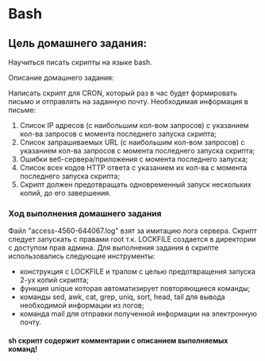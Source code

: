 # Bash

## Цель домашнего задания:
Научиться писать скрипты на языке bash.

Описание домашнего задания:

Написать скрипт для CRON, который раз в час будет формировать письмо и отправлять на заданную почту.
Необходимая информация в письме:
1) Список IP адресов (с наибольшим кол-вом запросов) с указанием кол-ва запросов c момента последнего запуска скрипта;
2) Список запрашиваемых URL (с наибольшим кол-вом запросов) с указанием кол-ва запросов c момента последнего запуска скрипта;
3) Ошибки веб-сервера/приложения c момента последнего запуска;
4) Список всех кодов HTTP ответа с указанием их кол-ва с момента последнего запуска скрипта;
5) Скрипт должен предотвращать одновременный запуск нескольких копий, до его завершения.

### Ход выполнения домашнего задания
Файл "access-4560-644067.log" взят за имитацию лога сервера.
Скрипт следует запускать с правами root т.к. LOCKFILE создается в директории с доступом прав админа.
Для выполнения задания в скрипте использовались следующие инструменты:
- конструкция с LOCKFILE и трапом с целью предотвращения запуска 2-ух копий скрипта;
- функция unique которая автоматизирует повторяющиеся команды;
- команды sed, awk, cat, grep, uniq, sort, head, tail для вывода необходимой информации из логов;
- команда mail для отправки полученной информации на электронную почту.

#### sh скрипт содержит комментарии с описанием выполняемых команд!
